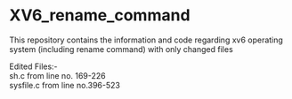 # XV6_rename_command
This repository contains the information and code regarding xv6 operating system (including rename command) with only changed files

Edited Files:-  
sh.c      from line no. 169-226  
sysfile.c from line no.396-523
